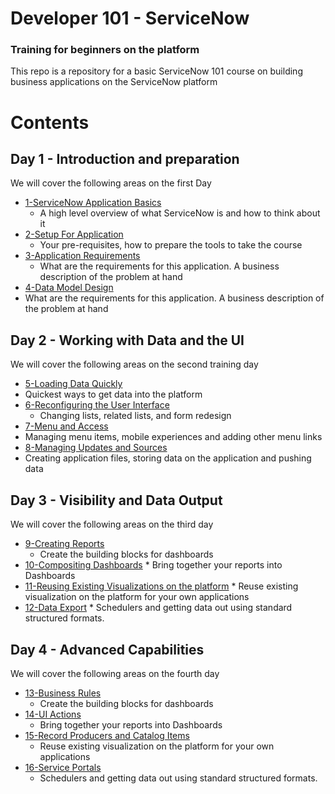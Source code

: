 # Developer 101 - ServiceNow
### Training for beginners on the platform
This  repo is a repository for a basic ServiceNow 101 course on building business applications on the ServiceNow platform

# Contents

## Day 1 - Introduction and preparation
We will cover the following areas on the first Day

* [1-ServiceNow Application Basics](./chap1/README.md)
  *  A high level overview of what ServiceNow is and how to think about it
* [2-Setup For Application](./chap2/README.md)
  *  Your pre-requisites, how to prepare the tools to take the course
* [3-Application Requirements](./chap3/README.md)
  *   What are the requirements for this application. A business description of the problem at hand
* [4-Data Model Design](./chap3/README.md)
 *  What are the requirements for this application. A business description of the problem at hand

## Day 2 - Working with Data and the UI
 We will cover the following areas on the second training day

 * [5-Loading Data Quickly](./chap5/README.md)
  *  Quickest ways to get data into the platform
 * [6-Reconfiguring the User Interface](./chap6/README.md)
   *  Changing lists, related lists, and form redesign
 * [7-Menu and Access](./chap7/README.md)
  *  Managing menu items, mobile experiences and adding other menu links
 * [8-Managing Updates and Sources](./chap8/README.md)
  *  Creating application files, storing data on the application and pushing data

## Day 3 - Visibility and Data Output
   We will cover the following areas on the third day

   * [9-Creating Reports](./chap9/README.md)
     *  Create the building blocks for dashboards
   * [10-Compositing  Dashboards](./chap10/README.md)
    *  Bring together your reports into Dashboards
   * [11-Reusing Existing Visualizations on the platform](./chap11/README.md)
    *  Reuse existing visualization on the platform for your own applications
   * [12-Data Export](./chap12/README.md)
    *  Schedulers and getting data out using standard structured formats.

## Day 4 - Advanced Capabilities
   We will cover the following areas on the fourth day

* [13-Business Rules](./chap13/README.md)
   *  Create the building blocks for dashboards
* [14-UI Actions](./chap14/README.md)
   *  Bring together your reports into Dashboards
* [15-Record Producers and Catalog Items](./chap15/README.md)
    *  Reuse existing visualization on the platform for your own applications
* [16-Service Portals](./chap16/README.md)
   *  Schedulers and getting data out using standard structured formats.
